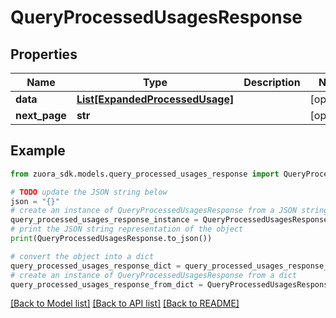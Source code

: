 # QueryProcessedUsagesResponse



## Properties

Name | Type | Description | Notes
------------ | ------------- | ------------- | -------------
**data** | [**List[ExpandedProcessedUsage]**](ExpandedProcessedUsage.md) |  | [optional] 
**next_page** | **str** |  | [optional] 

## Example

```python
from zuora_sdk.models.query_processed_usages_response import QueryProcessedUsagesResponse

# TODO update the JSON string below
json = "{}"
# create an instance of QueryProcessedUsagesResponse from a JSON string
query_processed_usages_response_instance = QueryProcessedUsagesResponse.from_json(json)
# print the JSON string representation of the object
print(QueryProcessedUsagesResponse.to_json())

# convert the object into a dict
query_processed_usages_response_dict = query_processed_usages_response_instance.to_dict()
# create an instance of QueryProcessedUsagesResponse from a dict
query_processed_usages_response_from_dict = QueryProcessedUsagesResponse.from_dict(query_processed_usages_response_dict)
```
[[Back to Model list]](../README.md#documentation-for-models) [[Back to API list]](../README.md#documentation-for-api-endpoints) [[Back to README]](../README.md)


